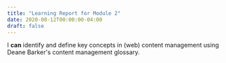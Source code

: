 ```yaml
---
title: "Learning Report for Module 2"
date: 2020-08-12T00:00:00-04:00
draft: false
---
```


I **can** identify and define key concepts in (web) content management using Deane Barker's content management glossary.
